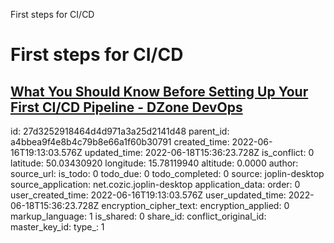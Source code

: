 First steps for CI/CD

# First steps for CI/CD

## [What You Should Know Before Setting Up Your First CI/CD Pipeline - DZone DevOps](https://dzone.com/articles/what-you-should-know-before-setting-up-your-first)

id: 27d3252918464d4d971a3a25d2141d48
parent_id: a4bbea9f4e8b4c79b8e66a1f60b30791
created_time: 2022-06-16T19:13:03.576Z
updated_time: 2022-06-18T15:36:23.728Z
is_conflict: 0
latitude: 50.03430920
longitude: 15.78119940
altitude: 0.0000
author: 
source_url: 
is_todo: 0
todo_due: 0
todo_completed: 0
source: joplin-desktop
source_application: net.cozic.joplin-desktop
application_data: 
order: 0
user_created_time: 2022-06-16T19:13:03.576Z
user_updated_time: 2022-06-18T15:36:23.728Z
encryption_cipher_text: 
encryption_applied: 0
markup_language: 1
is_shared: 0
share_id: 
conflict_original_id: 
master_key_id: 
type_: 1
